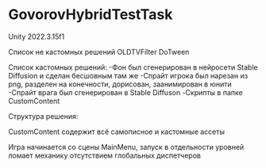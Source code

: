 # GovorovHybridTestTask

Unity 2022.3.15f1

Список не кастомных решений
OLDTVFilter
DoTween

Список кастомных решений:
-Фон был сгенерирован в нейросети Stable Diffusion и сделан бесшовным там же
-Спрайт игрока был нарезан из png, разделен на конечности, дорисован, заанимирован в юнити
-Спрайт врага был сгенерирован в Stable Diffuson
-Скрипты в папке CustomContent

Структура решения:

CustomContent содержит всё самописное и кастомные ассеты

Игра начинается со сцены MainMenu, запуск в отдельности уровней ломает механику отсутствием глобальных диспетчеров